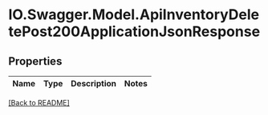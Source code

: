 # IO.Swagger.Model.ApiInventoryDeletePost200ApplicationJsonResponse
## Properties

Name | Type | Description | Notes
------------ | ------------- | ------------- | -------------

 [[Back to README]](../README.md)


